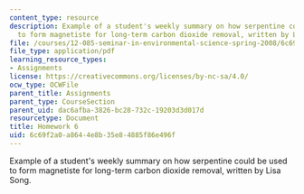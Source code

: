 ```yaml
---
content_type: resource
description: Example of a student's weekly summary on how serpentine could be used
  to form magnetiste for long-term carbon dioxide removal, written by Lisa Song.
file: /courses/12-085-seminar-in-environmental-science-spring-2008/6c69f2a0a8644e8b35e84885f86e496f_song_w7.pdf
file_type: application/pdf
learning_resource_types:
- Assignments
license: https://creativecommons.org/licenses/by-nc-sa/4.0/
ocw_type: OCWFile
parent_title: Assignments
parent_type: CourseSection
parent_uid: dac6afba-3826-bc28-732c-19203d3d017d
resourcetype: Document
title: Homework 6
uid: 6c69f2a0-a864-4e8b-35e8-4885f86e496f
---
```

Example of a student's weekly summary on how serpentine could be used to form magnetiste for long-term carbon dioxide removal, written by Lisa Song.